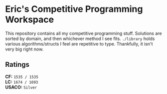 # Eric's Competitive Programming Workspace

This repository contains all my competitive programming stuff. Solutions are sorted by domain, and then whichever method I see fits. `./library` holds various algorithms/structs I feel are repetitive to type. Thankfully, it isn't very big right now.

Ratings
---
**CF:** `1535 / 1535`<br>
**LC:** `1674 / 1693`<br>
**USACO:** `Silver`

